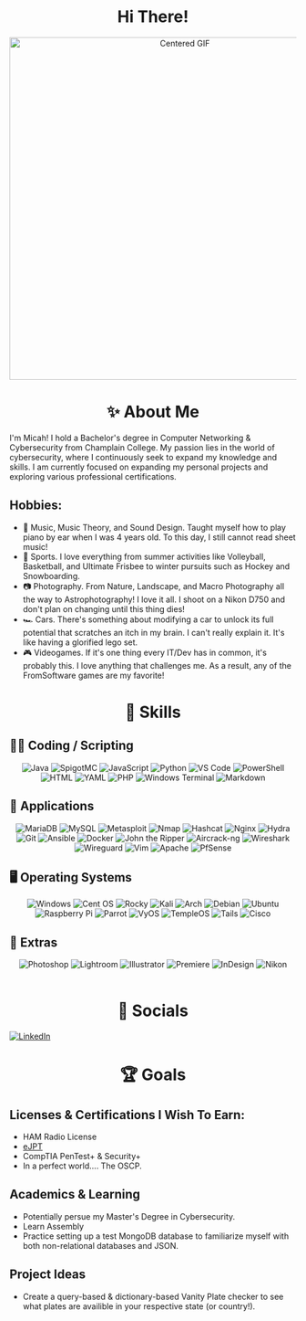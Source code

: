 <div align="center"><h1>Hi There!</div></h1>

<div align="center">
  <img src="https://media4.giphy.com/media/3oKIPs1EVbbNZYq7EA/giphy.gif?cid=6c09b952t7970wl1r007637vbzymhormhbx08jq3zokyvlk2&ep=v1_gifs_search&rid=giphy.gif&ct=g" alt="Centered GIF" width="600">
</div>

<div align="center"><h1>✨ About Me</div></h1>

I'm Micah! I hold a Bachelor's degree in Computer Networking & Cybersecurity from Champlain College. My passion lies in the world of cybersecurity, where I continuously seek to expand my knowledge and skills. I am currently focused on expanding my personal projects and exploring various professional certifications. 

## Hobbies:
* 🎵 Music, Music Theory, and Sound Design. Taught myself how to play piano by ear when I was 4 years old. To this day, I still cannot read sheet music!
* 🏀 Sports. I love everything from summer activities like Volleyball, Basketball, and Ultimate Frisbee to winter pursuits such as Hockey and Snowboarding.
* 📷 Photography. From Nature, Landscape, and Macro Photography all the way to Astrophotography! I love it all. I shoot on a Nikon D750 and don't plan on changing until this thing dies!
* 🏎️ Cars. There's something about modifying a car to unlock its full potential that scratches an itch in my brain. I can't really explain it. It's like having a glorified lego set.
* 🎮 Videogames. If it's one thing every IT/Dev has in common, it's probably this. I love anything that challenges me. As a result, any of the FromSoftware games are my favorite!


<div align="center"><h1>💪 Skills</div></h1>
<h2>👨‍💻 Coding / Scripting</h2>
<div align="center">
  <img src="https://img.shields.io/badge/Java-ED8B00?style=for-the-badge&logo=java&logoColor=white" alt="Java">
  <img src="https://img.shields.io/badge/SpigotMC-ED8106.svg?style=for-the-badge&logo=SpigotMC&logoColor=white" alt="SpigotMC">
  <img src="https://img.shields.io/badge/JavaScript-F7DF1E.svg?style=for-the-badge&logo=JavaScript&logoColor=black" alt="JavaScript">
  <img src="https://img.shields.io/badge/Python-3776AB?style=for-the-badge&logo=python&logoColor=white" alt="Python">
  <img src="https://img.shields.io/badge/VS%20Code-0078d7?style=for-the-badge&logo=visual%20studio%20code&logoColor=white" alt="VS Code">
  <img src="https://img.shields.io/badge/PowerShell-5391FE?style=for-the-badge&logo=powershell&logoColor=white" alt="PowerShell">
  <img src="https://img.shields.io/badge/HTML5-E34F26?style=for-the-badge&logo=html5&logoColor=white" alt="HTML">
  <img src="https://img.shields.io/badge/YAML-CB171E.svg?style=for-the-badge&logo=YAML&logoColor=white" alt="YAML">
  <img src="https://img.shields.io/badge/PHP-777BB4?style=for-the-badge&logo=php&logoColor=white" alt="PHP">
  <img src="https://img.shields.io/badge/Windows%20Terminal-4D4D4D?style=for-the-badge&logo=windows%20terminal&logoColor=white" alt="Windows Terminal">
  <img src="https://img.shields.io/badge/Markdown-000000?style=for-the-badge&logo=markdown&logoColor=white" alt="Markdown">
</div>
<h2>💾 Applications</h2>
<div align="center">
  <img src="https://img.shields.io/badge/MariaDB-003545.svg?style=for-the-badge&logo=MariaDB&logoColor=white" alt="MariaDB">
  <img src="https://img.shields.io/badge/MySQL-4479A1.svg?style=for-the-badge&logo=MySQL&logoColor=white" alt="MySQL">
  <img src="https://img.shields.io/badge/Metasploit-2596CD.svg?style=for-the-badge&logo=Metasploit&logoColor=white" alt="Metasploit">
  <img alt="Nmap" src="https://img.shields.io/badge/Nmap-0078D7?style=for-the-badge&amp;logo=data:image/png;base64,aHR0cHM6Ly9ubWFwLm9yZy9pbWFnZXMvc2l0ZWxvZ28tbm1hcC5zdmc"/>
  <img alt="Hashcat" src="https://img.shields.io/badge/Hashcat-333333?style=for-the-badge"/>
  <img alt="Nginx" src="https://img.shields.io/badge/Nginx-009639?style=for-the-badge&logo=nginx&logoColor=white" />
  <img alt="Hydra" src="https://img.shields.io/badge/Hydra-008000?style=for-the-badge"/>
  <img alt="Git" src="https://img.shields.io/badge/Git-F05032?style=for-the-badge&logo=git&logoColor=white"/>
  <img src="https://img.shields.io/badge/Ansible-EE0000.svg?style=for-the-badge&logo=Ansible&logoColor=white" alt="Ansible">
  <img src="https://img.shields.io/badge/Docker-2496ED.svg?style=for-the-badge&logo=Docker&logoColor=white" alt="Docker">
  <img alt="John the Ripper" src="https://img.shields.io/badge/John%20the%20Ripper-8B0000?style=for-the-badge"/>
  <img alt="Aircrack-ng" src="https://img.shields.io/badge/Aircrack%E2%80%90ng-0000FF?style=for-the-badge"/>
  <img src="https://img.shields.io/badge/Wireshark-1679A7.svg?style=for-the-badge&logo=Wireshark&logoColor=white" alt="Wireshark">
  <img src="https://img.shields.io/badge/WireGuard-88171A.svg?style=for-the-badge&logo=WireGuard&logoColor=white" alt="Wireguard">
  <img alt="Vim" src="https://img.shields.io/badge/Vim-019733?style=for-the-badge&logo=vim&logoColor=white"/>
  <img alt="Apache" src="https://img.shields.io/badge/Apache-D22128?style=for-the-badge&logo=apache&logoColor=white"/>
  <img src="https://img.shields.io/badge/pfSense-212121.svg?style=for-the-badge&logo=pfSense&logoColor=white" alt="PfSense">
</div>
<h2>🖥️ Operating Systems</h2>
<div align="center">
  <img src="https://img.shields.io/badge/Windows-0078D6?style=for-the-badge&logo=windows&logoColor=white" alt="Windows" />
  <img src="https://img.shields.io/badge/CentOS-262577?style=for-the-badge&logo=centos&logoColor=white" alt="Cent OS" />
  <img src="https://img.shields.io/badge/Rocky_Linux-CC0000?style=for-the-badge&logo=rockylinux&logoColor=white" alt="Rocky">
  <img src="https://img.shields.io/badge/Kali_Linux-557C94?style=for-the-badge&logo=kali-linux&logoColor=white" alt="Kali">
  <img src="https://img.shields.io/badge/Arch_Linux-1793D1?style=for-the-badge&logo=arch-linux&logoColor=white" alt="Arch">
  <img src="https://img.shields.io/badge/Debian-A81D33?style=for-the-badge&logo=debian&logoColor=white" alt="Debian">
  <img src="https://img.shields.io/badge/Ubuntu-E95420?style=for-the-badge&logo=ubuntu&logoColor=white" alt="Ubuntu">
  <img src="https://img.shields.io/badge/Raspberry_Pi-C51A4A?style=for-the-badge&logo=raspberry-pi&logoColor=white" alt="Raspberry Pi">
  <img src="https://img.shields.io/badge/Parrot_OS-303030?style=for-the-badge&logo=parrot-security&logoColor=A9A9A9" alt="Parrot">
  <img src="https://img.shields.io/badge/VyOS-00B2B2?style=for-the-badge&logo=vyos&logoColor=white" alt="VyOS">
  <img src="https://img.shields.io/badge/TempleOS-6588F2?style=for-the-badge&logo=templeos&logoColor=white" alt="TempleOS">
  <img src="https://img.shields.io/badge/Tails-56347C.svg?style=for-the-badge&logo=Tails&logoColor=white" alt="Tails">
  <img src="https://img.shields.io/badge/Cisco-1BA0D7.svg?style=for-the-badge&logo=Cisco&logoColor=white" alt="Cisco">  
</div>
<h2>🎨 Extras</h2>
<div align="center">
  <img src="https://img.shields.io/badge/Adobe%20Photoshop-31A8FF.svg?style=for-the-badge&logo=Adobe-Photoshop&logoColor=white" alt="Photoshop">
  <img src="https://img.shields.io/badge/Adobe%20Lightroom%20Classic-31A8FF.svg?style=for-the-badge&logo=Adobe-Lightroom-Classic&logoColor=white" alt="Lightroom">
  <img src="https://img.shields.io/badge/Adobe%20Illustrator-FF9A00.svg?style=for-the-badge&logo=Adobe-Illustrator&logoColor=white" alt="Illustrator">
  <img src="https://img.shields.io/badge/Adobe%20Premiere%20Pro-9999FF.svg?style=for-the-badge&logo=Adobe-Premiere-Pro&logoColor=white" alt="Premiere">
  <img src="https://img.shields.io/badge/Adobe%20InDesign-FF3366.svg?style=for-the-badge&logo=Adobe-InDesign&logoColor=white" alt="InDesign">
  <img src="https://img.shields.io/badge/Nikon-FFE100.svg?style=for-the-badge&logo=Nikon&logoColor=black" alt="Nikon">
  
  
</div>

<br>
<div align="center"><h1>🔗 Socials</div></h1>
<a href="https://www.linkedin.com/in/micah-kezar/" target="_blank">
    <img src="https://img.shields.io/badge/LinkedIn-0A66C2.svg?style=for-the-badge&logo=LinkedIn&logoColor=white" alt="LinkedIn">
</a>
  
<div align="center"><h1>🏆 Goals</div></h1>
  
## Licenses & Certifications I Wish To Earn:
* HAM Radio License
* [eJPT](https://github.com/MicahKezar/MicahKezar/wiki/INE-Security-eJPT-Certification-Notes)
* CompTIA PenTest+ & Security+
* In a perfect world.... The OSCP.

## Academics & Learning
* Potentially persue my Master's Degree in Cybersecurity.
* Learn Assembly
* Practice setting up a test MongoDB database to familiarize myself with both non-relational databases and JSON.

## Project Ideas
* Create a query-based & dictionary-based Vanity Plate checker to see what plates are availible in your respective state (or country!). 


</div>
<!--
**MicahKezar/MicahKezar** is a ✨ _special_ ✨ repository because its `README.md` (this file) appears on your GitHub profile
